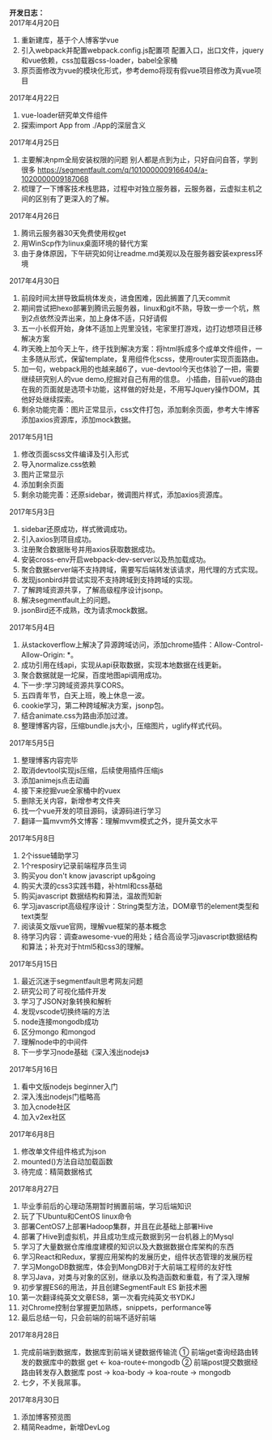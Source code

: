 **开发日志：**  
2017年4月20日
1. 重新建库，基于个人博客学vue  
2. 引入webpack并配置webpack.config.js配置项 
配置入口，出口文件，jquery和vue依赖，css加载器css-loader，babel全家桶 
3. 原页面修改为vue的模块化形式，参考demo将现有假vue项目修改为真vue项目  

2017年4月22日
1. vue-loader研究单文件组件
2. 探索import App from ./App的深层含义

2017年4月25日  
1. 主要解决npm全局安装权限的问题
别人都是点到为止，只好自问自答，学到很多
https://segmentfault.com/q/1010000009166404/a-1020000009187068  
2. 梳理了一下博客技术栈思路，过程中对独立服务器，云服务器，云虚拟主机之间的区别有了更深入的了解。

2017年4月26日
1. 腾讯云服务器30天免费使用权get
2. 用WinScp作为linux桌面环境的替代方案
3. 由于身体原因，下午研究如何让readme.md美观以及在服务器安装express环境

2017年4月30日  
1. 前段时间太拼导致扁桃体发炎，进食困难，因此搁置了几天commit
2. 期间尝试把hexo部署到腾讯云服务器，linux和git不熟，导致一步一个坑，熬到2点依然没弄出来，加上身体不适，只好请假
3. 五一小长假开始，身体不适加上兜里没钱，宅家里打游戏，边打边想项目迁移解决方案
4. 昨天晚上加今天上午，终于找到解决方案：将html拆成多个成单文件组件，一主多随从形式，保留template，复用组件化scss，使用router实现页面路由。
5. 加一句，webpack用的也越来越6了，vue-devtool今天也体验了一把，需要继续研究别人的vue demo,挖掘对自己有用的信息。
小插曲，目前vue的路由在我的页面就是选项卡功能，这样做的好处是，不用写Jquery操作DOM，其他好处继续探索。
6. 剩余功能完善：图片正常显示，css文件打包，添加剩余页面，参考大牛博客添加axios资源库，添加mock数据。

2017年5月1日  
1. 修改页面scss文件编译及引入形式
2. 导入normalize.css依赖
3. 图片正常显示
4. 添加剩余页面
5. 剩余功能完善：还原sidebar，微调图片样式，添加axios资源库。

2017年5月3日
1. sidebar还原成功，样式微调成功。
2. 引入axios到项目成功。
3. 注册聚合数据账号并用axios获取数据成功。
4. 安装cross-env开启webpack-dev-server以及热加载成功。
5. 聚合数据server端不支持跨域，需要写后端转发该请求，用代理的方式实现。
6. 发现jsonbird并尝试实现不支持跨域到支持跨域的实现。
7. 了解跨域资源共享，了解高级程序设计jsonp。
8. 解决segmentfault上的问题。
9. jsonBird还不成熟，改为请求mock数据。

2017年5月4日
1. 从stackoverflow上解决了异源跨域访问，添加chrome插件：Allow-Control-Allow-Origin: *。
2. 成功引用在线api，实现从api获取数据，实现本地数据在线更新。
3. 聚合数据就是一坨屎，百度地图api调用成功。
4. 下一步:学习跨域资源共享CORS。
5. 五四青年节，白天上班，晚上休息一波。
6. cookie学习，第二种跨域解决方案，jsonp包。
7. 结合animate.css为路由添加过渡。
8. 整理博客内容，压缩bundle.js大小，压缩图片，uglify样式代码。

2017年5月5日
1. 整理博客内容完毕
2. 取消devtool实现js压缩，后续使用插件压缩js
3. 添加animejs点击动画
4. 接下来挖掘vue全家桶中的vuex
5. 删除无关内容，新增参考文件夹
6. 找一个vue开发的项目源码，读源码进行学习
7. 翻译一篇mvvm外文博客：理解mvvm模式之外，提升英文水平

2017年5月8日
1. 2个issue辅助学习
2. 1个resposiry记录前端程序员生词
3. 购买you don't know javascript up&going 
4. 购买大漠的css3实践书籍，补html和css基础
5. 购买javascript 数据结构和算法，温故而知新
6. 学习javascript高级程序设计：String类型方法，DOM章节的element类型和text类型
7. 阅读英文版vue官网，理解vue框架的基本概念
8. 待学习内容：调查awesome-vue的用处；结合高设学习javascript数据结构和算法；补充对于html5和css3的理解。

2017年5月15日
1. 最近沉迷于segmentfault思考网友问题
2. 研究公司了可视化插件开发
3. 学习了JSON对象转换和解析
4. 发现vscode切换终端的方法
5. node连接mongodb成功
6. 区分mongo 和mongod
7. 理解node中的中间件
8. 下一步学习node基础《深入浅出nodejs》

2017年5月16日
1. 看中文版nodejs beginner入门
2. 深入浅出nodejs门槛略高
3. 加入cnode社区
4. 加入v2ex社区

2017年6月8日
1. 修改单文件组件格式为json
2. mounted()方法自动加载函数
3. 待完成：精简数据格式

2017年8月27日
1. 毕业季前后的心理动荡期暂时搁置前端，学习后端知识
2. 玩了下Ubuntu和CentOS linux命令
3. 部署CentOS7上部署Hadoop集群，并且在此基础上部署Hive
4. 部署了Hive到虚拟机，并且成功生成元数据到另一台机器上的Mysql
5. 学习了大量数据仓库维度建模的知识以及大数据数据仓库架构的东西
6. 学习React和Redux，掌握应用架构的发展历史，组件状态管理的发展历程
7. 学习MongoDB数据库，体会到MongDB对于大前端工程师的友好性
8. 学习Java，对类与对象的区别，继承以及构造函数和重载，有了深入理解
9. 初步掌握ES6的用法，并且创建SegmentFault ES 新技术圈
10. 第一次翻译纯英文文章ES8，第一次看完纯英文书YDKJ 
11. 对Chrome控制台掌握更加熟练，snippets，performance等
12. 最后总结一句，只会前端的前端不适好前端

2017年8月28日
1. 完成前端到数据库，数据库到前端关键数据传输流
    ① 前端get查询经路由转发的数据库中的数据
        get ← koa-route←mongodb
    ② 前端post提交数据经路由转发存入数据库
        post → koa-body → koa-route → mongodb
2. 七夕，不关我屌事。

2017年8月30日
1. 添加博客预览图
2. 精简Readme，新增DevLog
